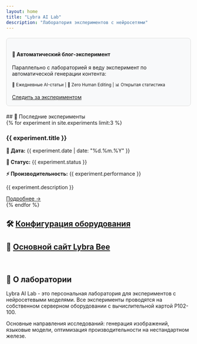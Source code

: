 ```yaml
---
layout: home
title: "Lybra AI Lab"
description: "Лаборатория экспериментов с нейросетями"
---
```


<div class="blog-promo" style="border: 1px solid #ddd; padding: 15px; margin: 20px 0; border-radius: 8px; background: #f8f9fa;">
  <h4>📝 Автоматический блог-эксперимент</h4>
  <p>Параллельно с лабораторией я веду эксперимент по автоматической генерации контента:</p>
  <p><small>🤖 Ежедневные AI-статьи | 🚀 Zero Human Editing | 📊 Открытая статистика</small></p>
  <a href="https://lybra-bee.github.io/" class="btn btn-outline-primary btn-sm">Следить за экспериментом</a>
</div>
## 🔬 Последние эксперименты

<div class="cards-grid">
{% for experiment in site.experiments limit:3 %}
<div class="card">
    <h3>{{ experiment.title }}</h3>
    <p><strong>📅 Дата:</strong> {{ experiment.date | date: "%d.%m.%Y" }}</p>
    <p><strong>🎯 Статус:</strong> {{ experiment.status }}</p>
    <p><strong>⚡ Производительность:</strong> {{ experiment.performance }}</p>
    <p>{{ experiment.description }}</p>
    <a href="{{ experiment.url | relative_url }}" class="text-accent hover:underline">Подробнее →</a>
</div>
{% endfor %}
</div>

## 🛠️ [Конфигурация оборудования](/hardware.html)

## 🔗 [Основной сайт Lybra Bee](https://lybra-bee.github.io/)

<section id="about" style="margin-top: 4rem;">
    <h2>🧪 О лаборатории</h2>
    <div class="card">
        <p>Lybra AI Lab - это персональная лаборатория для экспериментов с нейросетевыми моделями. Все эксперименты проводятся на собственном серверном оборудовании с вычислительной картой P102-100.</p>
        <p>Основные направления исследований: генерация изображений, языковые модели, оптимизация производительности на нестандартном железе.</p>
    </div>
</section>
